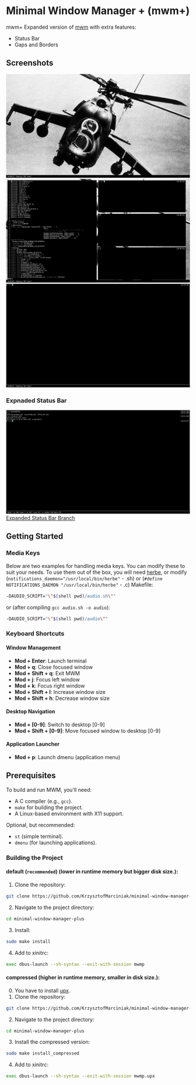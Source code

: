 # Minimal Window Manager + (mwm+)

mwm+ Expanded version of [mwm](https://github.com/KrzysztofMarciniak/minimal-window-manager) with extra features:

* Status Bar
* Gaps and Borders

## Screenshots
![Status Bar](screenshots/status_bar.png)
![Different Windows](screenshots/diffrent_windows.png)
![One Window](screenshots/one_window.png)
### Expnaded Status Bar
![Expnaded Status Bar](screenshots/expanded_branch.png)
[Expanded Status Bar Branch](https://github.com/KrzysztofMarciniak/minimal-window-manager-plus/tree/expanded-status-bar)
## Getting Started

### Media Keys
Below are two examples for handling media keys. You can modify these to suit your needs. To use them out of the box, you will need [herbe](https://github.com/dudik/herbe), or modify (`notifications_daemon="/usr/local/bin/herbe"` - .sh) or (`#define NOTIFICATIONS_DAEMON "/usr/local/bin/herbe"` - .c)
Makefile:
```bash
-DAUDIO_SCRIPT="\"$(shell pwd)/audio.sh\""
```
or (after compiling `gcc audio.sh -o audio`):
```bash
-DAUDIO_SCRIPT="\"$(shell pwd)/audio\""
```

### Keyboard Shortcuts

#### Window Management
- **Mod + Enter**: Launch terminal
- **Mod + q**: Close focused window
- **Mod + Shift + q**: Exit MWM
- **Mod + j**: Focus left window
- **Mod + k**: Focus right window
- **Mod + Shift + l**: Increase window size
- **Mod + Shift + h**: Decrease window size

#### Desktop Navigation
- **Mod + [0-9]**: Switch to desktop [0-9]
- **Mod + Shift + [0-9]**: Move focused window to desktop [0-9]

#### Application Launcher
- **Mod + p**: Launch dmenu (application menu)
## Prerequisites
To build and run MWM, you'll need:
- A C compiler (e.g., `gcc`).
- `make` for building the project.
- A Linux-based environment with X11 support.

Optional, but recommended:
- `st` (simple terminal).
- `dmenu` (for launching applications).

### Building the Project
#### default (`recommended`) (lower in runtime memory but bigger disk size.):
1. Clone the repository:
```bash
git clone https://github.com/KrzysztofMarciniak/minimal-window-manager-plus.git
```
2. Navigate to the project directory: 
```bash
cd minimal-window-manager-plus
```
3. Install:
```bash
sudo make install
```
4. Add to xinitrc:

```bash
exec dbus-launch --sh-syntax --exit-with-session mwmp
```
#### compressed (higher in runtime memory, smaller in disk size.):
0. You have to install [upx](https://github.com/upx/upx).
1. Clone the repository:
```bash
git clone https://github.com/KrzysztofMarciniak/minimal-window-manager-plus.git
```
2. Navigate to the project directory: 
```bash
cd minimal-window-manager-plus
```
3. Install the compressed version:
```bash
sudo make install_compressed
```
4. Add to xinitrc:
```bash
exec dbus-launch --sh-syntax --exit-with-session mwmp.upx
```
